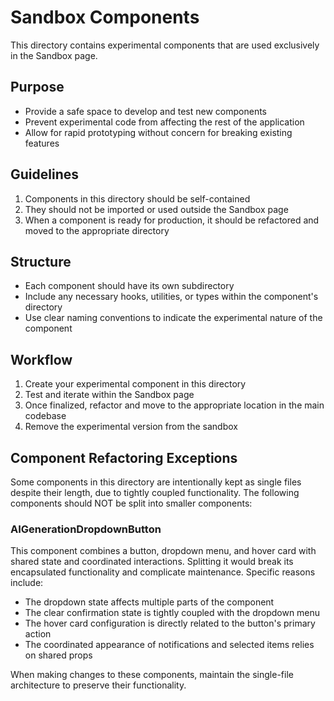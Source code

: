 
# Sandbox Components

This directory contains experimental components that are used exclusively in the Sandbox page.

## Purpose

- Provide a safe space to develop and test new components
- Prevent experimental code from affecting the rest of the application
- Allow for rapid prototyping without concern for breaking existing features

## Guidelines

1. Components in this directory should be self-contained
2. They should not be imported or used outside the Sandbox page
3. When a component is ready for production, it should be refactored and moved to the appropriate directory

## Structure

- Each component should have its own subdirectory
- Include any necessary hooks, utilities, or types within the component's directory
- Use clear naming conventions to indicate the experimental nature of the component

## Workflow

1. Create your experimental component in this directory
2. Test and iterate within the Sandbox page
3. Once finalized, refactor and move to the appropriate location in the main codebase
4. Remove the experimental version from the sandbox

## Component Refactoring Exceptions

Some components in this directory are intentionally kept as single files despite their length, due to tightly coupled functionality. The following components should NOT be split into smaller components:

### AIGenerationDropdownButton

This component combines a button, dropdown menu, and hover card with shared state and coordinated interactions. Splitting it would break its encapsulated functionality and complicate maintenance. Specific reasons include:

- The dropdown state affects multiple parts of the component
- The clear confirmation state is tightly coupled with the dropdown menu
- The hover card configuration is directly related to the button's primary action
- The coordinated appearance of notifications and selected items relies on shared props

When making changes to these components, maintain the single-file architecture to preserve their functionality.
